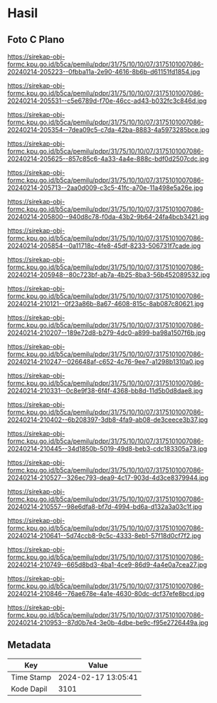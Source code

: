 # Hasil

## Foto C Plano

https://sirekap-obj-formc.kpu.go.id/b5ca/pemilu/pdpr/31/75/10/10/07/3175101007086-20240214-205223--0fbba11a-2e90-4616-8b6b-d61151fd1854.jpg

https://sirekap-obj-formc.kpu.go.id/b5ca/pemilu/pdpr/31/75/10/10/07/3175101007086-20240214-205531--c5e6789d-f70e-46cc-ad43-b032fc3c846d.jpg

https://sirekap-obj-formc.kpu.go.id/b5ca/pemilu/pdpr/31/75/10/10/07/3175101007086-20240214-205354--7dea09c5-c7da-42ba-8883-4a5973285bce.jpg

https://sirekap-obj-formc.kpu.go.id/b5ca/pemilu/pdpr/31/75/10/10/07/3175101007086-20240214-205625--857c85c6-4a33-4a4e-888c-bdf0d2507cdc.jpg

https://sirekap-obj-formc.kpu.go.id/b5ca/pemilu/pdpr/31/75/10/10/07/3175101007086-20240214-205713--2aa0d009-c3c5-41fc-a70e-11a498e5a26e.jpg

https://sirekap-obj-formc.kpu.go.id/b5ca/pemilu/pdpr/31/75/10/10/07/3175101007086-20240214-205800--940d8c78-f0da-43b2-9b64-24fa4bcb3421.jpg

https://sirekap-obj-formc.kpu.go.id/b5ca/pemilu/pdpr/31/75/10/10/07/3175101007086-20240214-205854--0a11718c-4fe8-45df-8233-506731f7cade.jpg

https://sirekap-obj-formc.kpu.go.id/b5ca/pemilu/pdpr/31/75/10/10/07/3175101007086-20240214-205948--80c723bf-ab7a-4b25-8ba3-56b452089532.jpg

https://sirekap-obj-formc.kpu.go.id/b5ca/pemilu/pdpr/31/75/10/10/07/3175101007086-20240214-210121--0f23a86b-8a67-4608-815c-8ab087c80621.jpg

https://sirekap-obj-formc.kpu.go.id/b5ca/pemilu/pdpr/31/75/10/10/07/3175101007086-20240214-210207--189e72d8-b279-4dc0-a899-ba98a1507f6b.jpg

https://sirekap-obj-formc.kpu.go.id/b5ca/pemilu/pdpr/31/75/10/10/07/3175101007086-20240214-210247--026648af-c652-4c76-9ee7-a1298b1310a0.jpg

https://sirekap-obj-formc.kpu.go.id/b5ca/pemilu/pdpr/31/75/10/10/07/3175101007086-20240214-210331--0c8e9f38-6f4f-4368-bb8d-11d5b0d8dae8.jpg

https://sirekap-obj-formc.kpu.go.id/b5ca/pemilu/pdpr/31/75/10/10/07/3175101007086-20240214-210402--6b208397-3db8-4fa9-ab08-de3ceece3b37.jpg

https://sirekap-obj-formc.kpu.go.id/b5ca/pemilu/pdpr/31/75/10/10/07/3175101007086-20240214-210445--34d1850b-5019-49d8-beb3-cdc183305a73.jpg

https://sirekap-obj-formc.kpu.go.id/b5ca/pemilu/pdpr/31/75/10/10/07/3175101007086-20240214-210527--326ec793-dea9-4c17-903d-4d3ce8379944.jpg

https://sirekap-obj-formc.kpu.go.id/b5ca/pemilu/pdpr/31/75/10/10/07/3175101007086-20240214-210557--98e6dfa8-bf7d-4994-bd6a-d132a3a03c1f.jpg

https://sirekap-obj-formc.kpu.go.id/b5ca/pemilu/pdpr/31/75/10/10/07/3175101007086-20240214-210641--5d74ccb8-9c5c-4333-8eb1-57f18d0cf7f2.jpg

https://sirekap-obj-formc.kpu.go.id/b5ca/pemilu/pdpr/31/75/10/10/07/3175101007086-20240214-210749--665d8bd3-4ba1-4ce9-86d9-4a4e0a7cea27.jpg

https://sirekap-obj-formc.kpu.go.id/b5ca/pemilu/pdpr/31/75/10/10/07/3175101007086-20240214-210846--76ae678e-4a1e-4630-80dc-dcf37efe8bcd.jpg

https://sirekap-obj-formc.kpu.go.id/b5ca/pemilu/pdpr/31/75/10/10/07/3175101007086-20240214-210953--87d0b7e4-3e0b-4dbe-be9c-f95e2726449a.jpg


## Metadata

| Key        | Value               |
| ---------- | ------------------- |
| Time Stamp | 2024-02-17 13:05:41 |
| Kode Dapil | 3101                |



